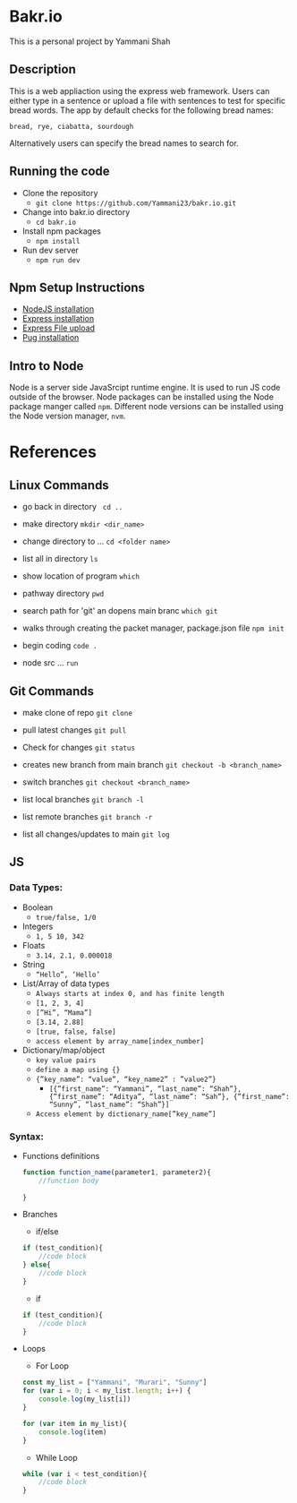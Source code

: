 # Bakr.io
This is a personal project by Yammani Shah

## Description
This is a web appliaction using the express web framework. Users can either type in a sentence or upload a file with sentences to test for specific bread words. The app by default checks for the following bread names:

  `bread, rye, ciabatta, sourdough`
  
Alternatively users can specify the bread names to search for.

## Running the code
* Clone the repository
  * `git clone https://github.com/Yammani23/bakr.io.git`
* Change into bakr.io directory
  * `cd bakr.io`
* Install npm packages
  * `npm install`
* Run dev server
  * `npm run dev`

## Npm Setup Instructions
- [NodeJS installation](https://docs.microsoft.com/en-us/windows/dev-environment/javascript/nodejs-on-windows)
- [Express installation](https://www.npmjs.com/package/express)
- [Express File upload](https://www.npmjs.com/package/express-fileupload)
- [Pug installation](https://www.npmjs.com/package/pug)


## Intro to Node
Node is a server side JavaSrcipt runtime engine. It is used to run JS code outside of the browser. Node packages can be installed using the Node package manger called `npm`. Different node versions can be installed using the Node version manager, `nvm`.

# References

## Linux Commands

- go back in directory
 ` cd ..`
 
- make directory
 `mkdir <dir_name>`

- change directory to ...
`cd <folder name>`

- list all in directory
`ls`

- show location of program
`which`

- pathway directory
`pwd`

- search path for 'git' an dopens main branc
`which git`

- walks through creating the packet manager, package.json file
`npm init`

- begin coding
`code .`


- node src ... 
`run`

## Git Commands
- make clone of repo
`git clone`


- pull latest changes
`git pull`

- Check for changes
`git status`

- creates new branch from main branch 
`git checkout -b <branch_name>`

- switch branches
`git checkout <branch_name>`


- list local branches
`git branch -l`

- list remote branches
`git branch -r `

- list all changes/updates to main
`git log `


## JS

### Data Types:

- Boolean
    - `true/false, 1/0`
- Integers
    - `1, 5 10, 342`
- Floats
    - `3.14, 2.1, 0.000018`
- String
    - `“Hello”, ‘Hello’`
- List/Array of data types
    - `Always starts at index 0, and has finite length`
    - `[1, 2, 3, 4]`
    - `[”Hi”, “Mama”]`
    - `[3.14, 2.88]`
    - `[true, false, false]`
    - `access element by array_name[index_number]`
- Dictionary/map/object
    - `key value pairs`
    - `define a map using {}`
    - `{”key_name”: “value”, “key_name2” : ”value2”}`
        - `[{”first_name”: “Yammani”, “last_name”: “Shah”}, {”first_name”: “Aditya”, “last_name”: “Sah”}, {”first_name”: “Sunny”, “last_name”: “Shah”}]`
    - `Access element by dictionary_name[”key_name”]`
    

### Syntax:

- Functions definitions
    ```jsx
    function function_name(parameter1, parameter2){
    	//function body
    	
    }
    `````
    
- Branches
    - if/else
    
    ```jsx
    if (test_condition){
    	//code block
    } else{
    	//code block
    } 
    ```
    
    - if
    
    ```jsx
    if (test_condition){
    	//code block
    }
    ```
    
- Loops
    - For Loop
    
    ```jsx
    const my_list = ["Yammani", "Murari", "Sunny"]
    for (var i = 0; i < my_list.length; i++) {
    	console.log(my_list[i])
    }
    
    for (var item in my_list){
    	console.log(item)
    }
    ```
    
    - While Loop
    
    ```jsx
    while (var i < test_condition){
    	//code block
    }
    ```

